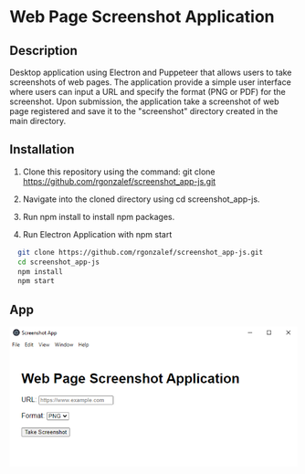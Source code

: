 
# Web Page Screenshot Application

## Description

Desktop application using Electron and Puppeteer that allows users to take screenshots of web pages. 
The application provide a simple user interface where users can input a URL and specify the format (PNG or PDF) 
for the screenshot. Upon submission, the application take a screenshot of web page registered and save it to the
"screenshot" directory created in the main directory.


## Installation

1. Clone this repository using the command:
git clone https://github.com/rgonzalef/screenshot_app-js.git

2. Navigate into the cloned directory using cd screenshot_app-js.
3. Run npm install to install npm packages.
4. Run Electron Application with npm start

```bash
  git clone https://github.com/rgonzalef/screenshot_app-js.git
  cd screenshot_app-js
  npm install
  npm start
```

## App

<div align="center">
<img src="WPSA2.png" alt="start-banner">
</div>
